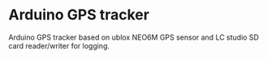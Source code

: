 Arduino GPS tracker
===================

Arduino GPS tracker based on ublox NEO6M GPS sensor and LC studio SD card reader/writer for logging.
